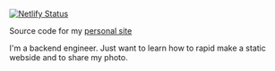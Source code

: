 [![Netlify Status](https://api.netlify.com/api/v1/badges/3ae35340-a6f4-4114-acd0-8ee81f460728/deploy-status)](https://app.netlify.com/sites/omegaatt/deploys)

Source code for my [personal site](https://www.omegaatt.com/)

I'm a backend engineer. Just want to learn how to rapid make a static webside and to share my photo.
